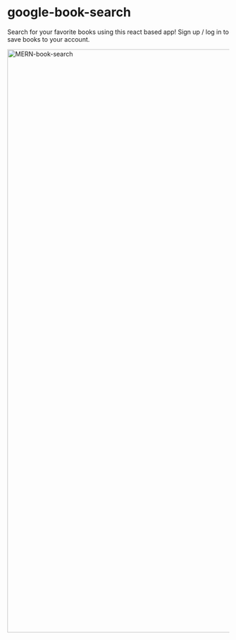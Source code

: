 # google-book-search

Search for your favorite books using this react based app! Sign up / log in to save books to your account.

<img width="1321" alt="MERN-book-search" src="https://user-images.githubusercontent.com/116693659/232379952-5f116c26-2803-44b1-804d-543b72d3b74a.png">
